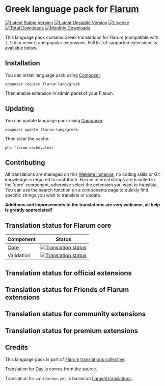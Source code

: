 # Greek language pack for [Flarum](https://flarum.org/)

[![Latest Stable Version](https://img.shields.io/packagist/v/flarum-lang/greek?color=success&label=stable)](https://packagist.org/packages/flarum-lang/greek) 
[![Latest Unstable Version](https://img.shields.io/packagist/v/flarum-lang/greek?include_prereleases&label=unstable)](https://packagist.org/packages/flarum-lang/greek) 
[![License](https://img.shields.io/packagist/l/flarum-lang/greek)](https://packagist.org/packages/flarum-lang/greek) 
[![Total Downloads](https://img.shields.io/packagist/dt/flarum-lang/greek)](https://packagist.org/packages/flarum-lang/greek/stats) 
[![Monthly Downloads](https://img.shields.io/packagist/dm/flarum-lang/greek)](https://packagist.org/packages/flarum-lang/greek/stats) 

This language pack contains Greek translations for Flarum (compatible with `1.5.0` or newer) and popular extensions. Full list of supported extensions is available below.


## Installation

You can install language pack using [Composer](https://getcomposer.org/):

```console
composer require flarum-lang/greek
```

Then enable extension in admin panel of your Flarum.


## Updating

You can update language pack using [Composer](https://getcomposer.org/):

```console
composer update flarum-lang/greek
```

Then clear the cache:

```console
php flarum cache:clear
```

## Contributing

All translations are managed on this [Weblate instance](https://weblate.rob006.net/engage/flarum/el/), no coding skills or Git knowledge is required to contribute. Flarum internal strings are handled in the 'core' component, otherwise select the extension you want to translate. You can use the search function on a components page to quickly find specific strings you wish to translate or update.

**Additions and improvements to the translations are very welcome, all help is greatly appreciated!**


## Translation status for Flarum core

| Component | Status |
| --- | --- |
| [Core](https://github.com/flarum/flarum-core) | [![Translation status](https://weblate.rob006.net/widgets/flarum/xx/core/svg-badge.svg)](https://weblate.rob006.net/projects/flarum/core/xx/) |
| Validation | [![Translation status](https://weblate.rob006.net/widgets/flarum/xx/validation/svg-badge.svg)](https://weblate.rob006.net/projects/flarum/validation/xx/) |


## Translation status for official extensions

<!-- flarum-extensions-list-start -->
<!-- flarum-extensions-list-stop -->


## Translation status for Friends of Flarum extensions

<!-- fof-extensions-list-start -->
<!-- fof-extensions-list-stop -->


## Translation status for community extensions

<!-- various-extensions-list-start -->
<!-- various-extensions-list-stop -->


## Translation status for premium extensions

<!-- premium-extensions-list-start -->
<!-- premium-extensions-list-stop -->


## Credits

This language pack is part of [Flarum translations collective](https://github.com/rob006-software/flarum-translations).

Translation for Day.js comes from the [source](https://github.com/iamkun/dayjs/blob/v1.10.4/src/locale/xx.js).

Translation for `validation.yml` is based on [Laravel translations](https://github.com/Laravel-Lang/lang/blob/8.1.3/src/xx/validation.php).

